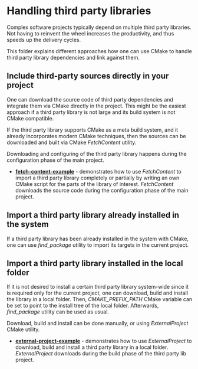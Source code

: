 # Handling third party libraries

Complex software projects typically depend on multiple third party libraries.
Not having to reinvent the wheel increases the productivity, and thus speeds up the delivery cycles.

This folder explains different approaches how one can use CMake to handle third party library dependencies and
link against them.

## Include third-party sources directly in your project

One can download the source code of third party dependencies and integrate them via CMake directly in the project.
This might be the easiest approach if a third party library is not large and its build system is not CMake
compatible.

If the third party library supports CMake as a meta build system, and it already incorporates modern CMake techniques,
then the sources can be downloaded and built via CMake *FetchContent* utility.

Downloading and configuring of the third party library happens during the configuration phase of the main project.

* [**fetch-content-example**](./fetch-content-example) - demonstrates how to use *FetchContent* to import a third party 
  library completely or partially by writing an own CMake script for the parts of the library of interest. *FetchContent*
  downloads the source code during the configuration phase of the main project.

## Import a third party library already installed in the system

If a third party library has been already installed in the system with CMake,
one can use *find_package* utility to import its targets in the current project.

## Import a third party library installed in the local folder

If it is not desired to install a certain third party library system-wide since it is required only for the
current project, one can download, build and install the library in a local folder.
Then, *CMAKE_PREFIX_PATH* CMake variable can be set to point to the install tree of the local folder.
Afterwards, *find_package* utility can be used as usual.

Download, build and install can be done manually, or using *ExternalProject* CMake utility. 

* [**external-project-example**](./external-project-example) - demonstrates how to use *ExternalProject* to download,
  build and install a third party library in a local folder. *ExternalProject* downloads during the build phase of the
  third party lib project.
